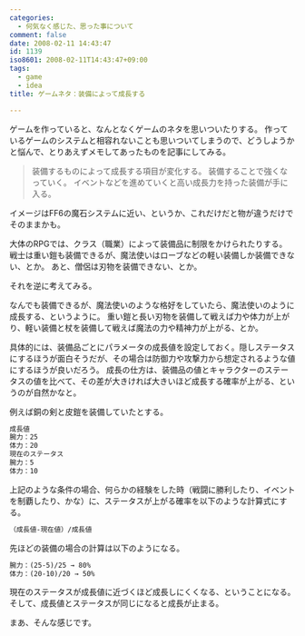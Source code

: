 ```yaml
---
categories:
  - 何気なく感じた、思った事について
comment: false
date: 2008-02-11 14:43:47
id: 1139
iso8601: 2008-02-11T14:43:47+09:00
tags:
  - game
  - idea
title: ゲームネタ：装備によって成長する

---
```


ゲームを作っていると、なんとなくゲームのネタを思いついたりする。
作っているゲームのシステムと相容れないことも思いついてしまうので、どうしようかと悩んで、とりあえずメモしてあったものを記事にしてみる。

<blockquote>装備するものによって成長する項目が変化する。
装備することで強くなっていく。
イベントなどを進めていくと高い成長力を持った装備が手に入る。</blockquote>

イメージはFF6の魔石システムに近い、というか、これだけだと物が違うだけでそのままかも。

大体のRPGでは、クラス（職業）によって装備品に制限をかけられたりする。
戦士は重い鎧も装備できるが、魔法使いはローブなどの軽い装備しか装備できない、とか。
あと、僧侶は刃物を装備できない、とか。

それを逆に考えてみる。

なんでも装備できるが、魔法使いのような格好をしていたら、魔法使いのように成長する、というように。
重い鎧と長い刃物を装備して戦えば力や体力が上がり、軽い装備と杖を装備して戦えば魔法の力や精神力が上がる、とか。

具体的には、装備品ごとにパラメータの成長値を設定しておく。隠しステータスにするほうが面白そうだが、その場合は防御力や攻撃力から想定されるような値にするほうが良いだろう。
成長の仕方は、装備品の値とキャラクターのステータスの値を比べて、その差が大きければ大きいほど成長する確率が上がる、というのが自然かなと。

例えば銅の剣と皮鎧を装備していたとする。

```default
成長値
腕力：25
体力：20
現在のステータス
腕力：5
体力：10
```

上記のような条件の場合、何らかの経験をした時（戦闘に勝利したり、イベントを制覇したり、かな）に、ステータスが上がる確率を以下のような計算式にする。

```default
（成長値-現在値）/成長値
```

先ほどの装備の場合の計算は以下のようになる。

```default
腕力：(25-5)/25 → 80%
体力：(20-10)/20 → 50%
```

現在のステータスが成長値に近づくほど成長しにくくなる、ということになる。
そして、成長値とステータスが同じになると成長が止まる。

まあ、そんな感じです。
